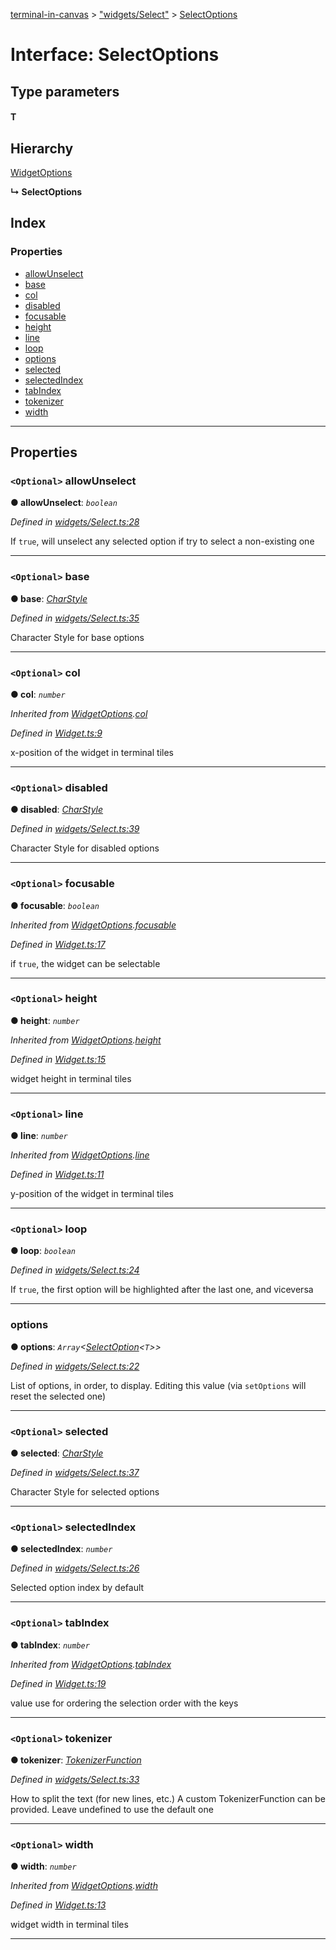 [terminal-in-canvas](../README.md) > ["widgets/Select"](../modules/_widgets_select_.md) > [SelectOptions](../interfaces/_widgets_select_.selectoptions.md)

# Interface: SelectOptions

## Type parameters
#### T 
## Hierarchy

 [WidgetOptions](_widget_.widgetoptions.md)

**↳ SelectOptions**

## Index

### Properties

* [allowUnselect](_widgets_select_.selectoptions.md#allowunselect)
* [base](_widgets_select_.selectoptions.md#base)
* [col](_widgets_select_.selectoptions.md#col)
* [disabled](_widgets_select_.selectoptions.md#disabled)
* [focusable](_widgets_select_.selectoptions.md#focusable)
* [height](_widgets_select_.selectoptions.md#height)
* [line](_widgets_select_.selectoptions.md#line)
* [loop](_widgets_select_.selectoptions.md#loop)
* [options](_widgets_select_.selectoptions.md#options)
* [selected](_widgets_select_.selectoptions.md#selected)
* [selectedIndex](_widgets_select_.selectoptions.md#selectedindex)
* [tabIndex](_widgets_select_.selectoptions.md#tabindex)
* [tokenizer](_widgets_select_.selectoptions.md#tokenizer)
* [width](_widgets_select_.selectoptions.md#width)

---

## Properties

<a id="allowunselect"></a>

### `<Optional>` allowUnselect

**● allowUnselect**: *`boolean`*

*Defined in [widgets/Select.ts:28](https://github.com/danikaze/terminal-in-canvas/blob/13134dd/src/widgets/Select.ts#L28)*

If `true`, will unselect any selected option if try to select a non-existing one

___
<a id="base"></a>

### `<Optional>` base

**● base**: *[CharStyle](_terminal_.charstyle.md)*

*Defined in [widgets/Select.ts:35](https://github.com/danikaze/terminal-in-canvas/blob/13134dd/src/widgets/Select.ts#L35)*

Character Style for base options

___
<a id="col"></a>

### `<Optional>` col

**● col**: *`number`*

*Inherited from [WidgetOptions](_widget_.widgetoptions.md).[col](_widget_.widgetoptions.md#col)*

*Defined in [Widget.ts:9](https://github.com/danikaze/terminal-in-canvas/blob/13134dd/src/Widget.ts#L9)*

x-position of the widget in terminal tiles

___
<a id="disabled"></a>

### `<Optional>` disabled

**● disabled**: *[CharStyle](_terminal_.charstyle.md)*

*Defined in [widgets/Select.ts:39](https://github.com/danikaze/terminal-in-canvas/blob/13134dd/src/widgets/Select.ts#L39)*

Character Style for disabled options

___
<a id="focusable"></a>

### `<Optional>` focusable

**● focusable**: *`boolean`*

*Inherited from [WidgetOptions](_widget_.widgetoptions.md).[focusable](_widget_.widgetoptions.md#focusable)*

*Defined in [Widget.ts:17](https://github.com/danikaze/terminal-in-canvas/blob/13134dd/src/Widget.ts#L17)*

if `true`, the widget can be selectable

___
<a id="height"></a>

### `<Optional>` height

**● height**: *`number`*

*Inherited from [WidgetOptions](_widget_.widgetoptions.md).[height](_widget_.widgetoptions.md#height)*

*Defined in [Widget.ts:15](https://github.com/danikaze/terminal-in-canvas/blob/13134dd/src/Widget.ts#L15)*

widget height in terminal tiles

___
<a id="line"></a>

### `<Optional>` line

**● line**: *`number`*

*Inherited from [WidgetOptions](_widget_.widgetoptions.md).[line](_widget_.widgetoptions.md#line)*

*Defined in [Widget.ts:11](https://github.com/danikaze/terminal-in-canvas/blob/13134dd/src/Widget.ts#L11)*

y-position of the widget in terminal tiles

___
<a id="loop"></a>

### `<Optional>` loop

**● loop**: *`boolean`*

*Defined in [widgets/Select.ts:24](https://github.com/danikaze/terminal-in-canvas/blob/13134dd/src/widgets/Select.ts#L24)*

If `true`, the first option will be highlighted after the last one, and viceversa

___
<a id="options"></a>

###  options

**● options**: *`Array`<[SelectOption](_widgets_select_.selectoption.md)<`T`>>*

*Defined in [widgets/Select.ts:22](https://github.com/danikaze/terminal-in-canvas/blob/13134dd/src/widgets/Select.ts#L22)*

List of options, in order, to display. Editing this value (via `setOptions` will reset the selected one)

___
<a id="selected"></a>

### `<Optional>` selected

**● selected**: *[CharStyle](_terminal_.charstyle.md)*

*Defined in [widgets/Select.ts:37](https://github.com/danikaze/terminal-in-canvas/blob/13134dd/src/widgets/Select.ts#L37)*

Character Style for selected options

___
<a id="selectedindex"></a>

### `<Optional>` selectedIndex

**● selectedIndex**: *`number`*

*Defined in [widgets/Select.ts:26](https://github.com/danikaze/terminal-in-canvas/blob/13134dd/src/widgets/Select.ts#L26)*

Selected option index by default

___
<a id="tabindex"></a>

### `<Optional>` tabIndex

**● tabIndex**: *`number`*

*Inherited from [WidgetOptions](_widget_.widgetoptions.md).[tabIndex](_widget_.widgetoptions.md#tabindex)*

*Defined in [Widget.ts:19](https://github.com/danikaze/terminal-in-canvas/blob/13134dd/src/Widget.ts#L19)*

value use for ordering the selection order with the keys

___
<a id="tokenizer"></a>

### `<Optional>` tokenizer

**● tokenizer**: *[TokenizerFunction](../modules/_util_tokenizer_.md#tokenizerfunction)*

*Defined in [widgets/Select.ts:33](https://github.com/danikaze/terminal-in-canvas/blob/13134dd/src/widgets/Select.ts#L33)*

How to split the text (for new lines, etc.) A custom TokenizerFunction can be provided. Leave undefined to use the default one

___
<a id="width"></a>

### `<Optional>` width

**● width**: *`number`*

*Inherited from [WidgetOptions](_widget_.widgetoptions.md).[width](_widget_.widgetoptions.md#width)*

*Defined in [Widget.ts:13](https://github.com/danikaze/terminal-in-canvas/blob/13134dd/src/Widget.ts#L13)*

widget width in terminal tiles

___

